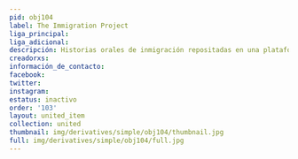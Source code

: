 ```yaml
---
pid: obj104
label: The Immigration Project
liga_principal: 
liga_adicional: 
descripción: Historias orales de inmigración repositadas en una plataforma digital.
creadorxs: 
información_de_contacto: 
facebook: 
twitter: 
instagram: 
estatus: inactivo
order: '103'
layout: united_item
collection: united
thumbnail: img/derivatives/simple/obj104/thumbnail.jpg
full: img/derivatives/simple/obj104/full.jpg
---
```

